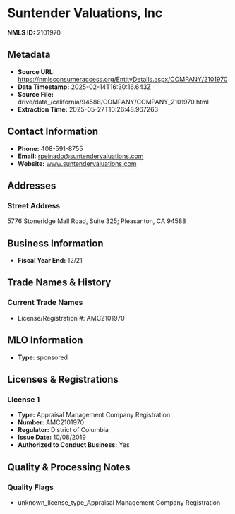 # Suntender Valuations, Inc

**NMLS ID:** 2101970

## Metadata
- **Source URL:** https://nmlsconsumeraccess.org/EntityDetails.aspx/COMPANY/2101970
- **Data Timestamp:** 2025-02-14T16:30:16.643Z
- **Source File:** drive/data_/california/94588/COMPANY/COMPANY_2101970.html
- **Extraction Time:** 2025-05-27T10:26:48.967263

## Contact Information
- **Phone:** 408-591-8755
- **Email:** rpeinado@suntendervaluations.com
- **Website:** www.suntendervaluations.com

## Addresses
### Street Address
5776 Stoneridge Mall Road, Suite 325; Pleasanton, CA 94588

## Business Information
- **Fiscal Year End:** 12/21

## Trade Names & History
### Current Trade Names
- License/Registration #: AMC2101970

## MLO Information
- **Type:** sponsored

## Licenses & Registrations

### License 1
- **Type:** Appraisal Management Company Registration
- **Number:** AMC2101970
- **Regulator:** District of Columbia
- **Issue Date:** 10/08/2019
- **Authorized to Conduct Business:** Yes

## Quality & Processing Notes
### Quality Flags
- unknown_license_type_Appraisal Management Company Registration

